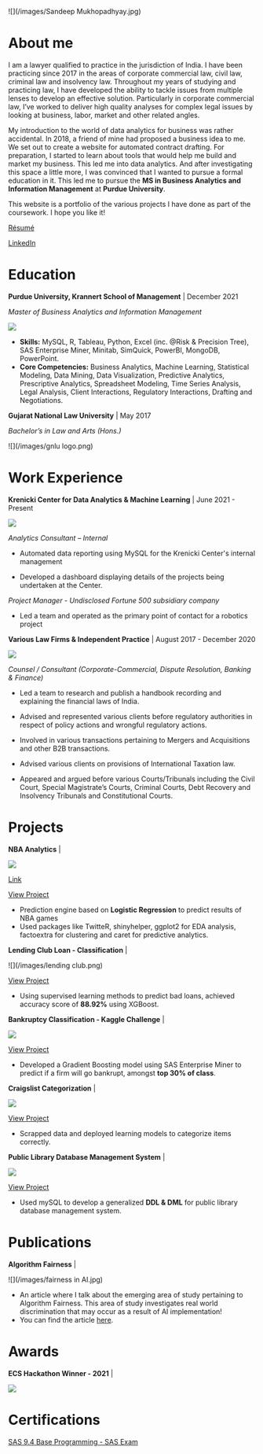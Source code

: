 
![](/images/Sandeep Mukhopadhyay.jpg)
# About me
I am a lawyer qualified to practice in the jurisdiction of India. I have been practicing since 2017 in the areas of corporate commercial law, civil law, criminal law and insolvency law. Throughout my years of studying and practicing law, I have developed the ability to tackle issues from multiple lenses to develop an effective solution. Particularly in corporate commercial law, I’ve worked to deliver high quality analyses for complex legal issues by looking at business, labor, market and other related angles. 

My introduction to the world of data analytics for business was rather accidental. In 2018, a friend of mine had proposed a business idea to me. We set out to create a website for automated contract drafting. For preparation, I started to learn about tools that would help me build and market my business. This led me into data analytics. And after investigating this space a little more, I was convinced that I wanted to pursue a formal education in it. This led me to pursue the **MS in Business Analytics and Information Management** at **Purdue University**. 

This website is a portfolio of the various projects I have done as part of the coursework. I hope you like it!

[Résumé](https://github.com/sandsoftime11/Sandeep-Mukhopadhyay/blob/main/Sandeep%20Mukhopadhyay%20-%20Resume.pdf)      

[LinkedIn](https://www.linkedin.com/in/sandeep-mukhopadhyay-1ab488b9/)


# Education 

**Purdue University, Krannert School of Management** | December 2021

*Master of Business Analytics and Information Management* 

![](/images/KrannertPurdue.png)

- **Skills:** MySQL, R, Tableau, Python, Excel (inc. @Risk & Precision Tree), SAS Enterprise Miner, Minitab, SimQuick, PowerBI, MongoDB, PowerPoint.
- **Core Competencies:** Business Analytics, Machine Learning, Statistical Modeling, Data Mining, Data Visualization, Predictive Analytics, Prescriptive Analytics, Spreadsheet Modeling, Time Series Analysis, Legal Analysis, Client Interactions, Regulatory Interactions, Drafting and Negotiations.  


**Gujarat National Law University** | May 2017

*Bachelor’s in Law and Arts (Hons.)* 

![](/images/gnlu logo.png)





# Work Experience

**Krenicki Center for Data Analytics & Machine Learning** | June 2021 - Present

![](/images/KrannertPurdue.png)

*Analytics Consultant – Internal*

- Automated data reporting using MySQL for the Krenicki Center's internal management

- Developed a dashboard displaying details of the projects being undertaken at the Center. 

*Project Manager - Undisclosed Fortune 500 subsidiary company*

- Led a team and operated as the primary point of contact for a robotics project




**Various Law Firms & Independent Practice** | August 2017 - December 2020

![](/images/LAWATTORNEYLogo997.jpg)

*Counsel / Consultant (Corporate-Commercial, Dispute Resolution, Banking & Finance)*

- Led a team to research and publish a handbook recording and explaining the financial laws of India.

- Advised and represented various clients before regulatory authorities in respect of policy actions and wrongful regulatory actions.

- Involved in various transactions pertaining to Mergers and Acquisitions and other B2B transactions.

- Advised various clients on provisions of International Taxation law.

- Appeared and argued before various Courts/Tribunals including the Civil Court, Special Magistrate’s Courts, Criminal Courts, Debt Recovery and Insolvency Tribunals and Constitutional Courts.




# Projects

**NBA Analytics** | 

![](/images/nba-logo.jpg) 

[Link](https://amaheshw.shinyapps.io/NBA_Team6/)


[View Project](https://github.com/sandsoftime11/NBA-Analytics) 
 
- Prediction engine based on **Logistic Regression** to predict results of NBA games
- Used packages like TwitteR, shinyhelper, ggplot2 for EDA analysis, factoextra for clustering and caret for predictive analytics.  




**Lending Club Loan - Classification** |

![](/images/lending club.png) 



[View Project](https://github.com/Usama93-PU/Lending-Club-Loan-Classification)

- Using supervised learning methods to predict bad loans, achieved accuracy score of **88.92%** using XGBoost.





**Bankruptcy Classification - Kaggle Challenge** |

![](/images/Kaggle_logo.png) 



[View Project](https://github.com/Usama93-PU/Bankruptcy-Classification-Kaggle-Challenge) 
- Developed a Gradient Boosting model using SAS Enterprise Miner to predict if a firm will go bankrupt, amongst **top 30% of class**.



**Craigslist Categorization** |

![](/images/Craigslist-logo.jpg) 


[View Project](https://github.com/Usama93-PU/Diabetes-Patients-Survival-Analysis) 
- Scrapped data and deployed learning models to categorize items correctly. 



**Public Library Database Management System** |

![](/images/Seattle_Public_Library_logo.png) 


[View Project](https://github.com/Usama93-PU/Public-Library-Database-Management-System)

- Used mySQL to develop a generalized **DDL & DML** for public library database management system.


# Publications

**Algorithm Fairness** |

![](/images/fairness in AI.jpg)


- An article where I talk about the emerging area of study pertaining to Algorithm Fairness. This area of study investigates real world discrimination that may occur as a result of AI implementation!
- You can find the article [here](https://medium.com/@sandeepmukhopadhyay92/algorithm-fairness-acf31892a05d).

# Awards

**ECS Hackathon Winner - 2021** |

![](/images/ECS_Logo-1.png)



# Certifications


[SAS 9.4 Base Programming - SAS Exam](https://www.credly.com/badges/08c9c50a-0b1b-4d81-b34a-d2a35f10e756?source=linked_in_profile)


